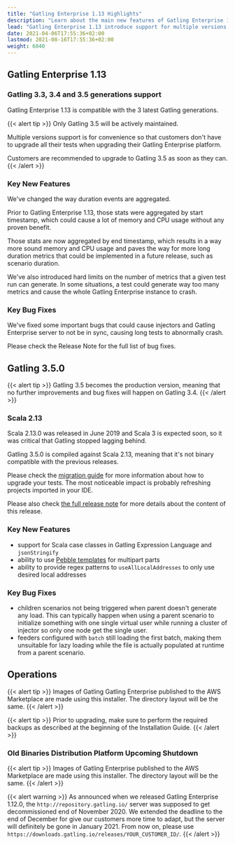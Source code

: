 ```yaml
---
title: "Gatling Enterprise 1.13 Highlights"
description: "Learn about the main new features of Gatling Enterprise 1.13"
lead: "Gatling Enterprise 1.13 introduce support for multiple versions of Gatling and performance fixes"
date: 2021-04-06T17:55:36+02:00
lastmod: 2021-08-16T17:55:36+02:00
weight: 6040
---
```


## Gatling Enterprise 1.13

### Gatling 3.3, 3.4 and 3.5 generations support

Gatling Enterprise 1.13 is compatible with the 3 latest Gatling generations.

{{< alert tip >}}
Only Gatling 3.5 will be actively maintained.

Multiple versions support is for convenience so that customers don't have to upgrade all their tests when upgrading their Gatling Enterprise platform.

Customers are recommended to upgrade to Gatling 3.5 as soon as they can.
{{< /alert >}}

### Key New Features

We've changed the way duration events are aggregated.

Prior to Gatling Enterprise 1.13, those stats were aggregated by start timestamp, which could cause a lot of memory and CPU usage without any proven benefit.

Those stats are now aggregated by end timestamp, which results in a way more sound memory and CPU usage and paves the way for more long duration metrics that could be implemented in a future release, such as scenario duration.

We've also introduced hard limits on the number of metrics that a given test run can generate.
In some situations, a test could generate way too many metrics and cause the whole Gatling Enterprise instance to crash.

### Key Bug Fixes

We've fixed some important bugs that could cause injectors and Gatling Enterprise server to not be in sync, causing long tests to abnormally crash.

Please check the Release Note for the full list of bug fixes.

## Gatling 3.5.0

{{< alert tip >}}
Gatling 3.5 becomes the production version, meaning that no further improvements and bug fixes will happen on Gatling 3.4.
{{< /alert >}}

### Scala 2.13

Scala 2.13.0 was released in June 2019 and Scala 3 is expected soon, so it was critical that Gatling stopped lagging behind.

Gatling 3.5.0 is compiled against Scala 2.13, meaning that it's not binary compatible with the previous releases.

Please check the [migration guide](https://gatling.io/docs/current/migration_guides/3.3-to-3.4/) for more information about how to upgrade your tests.
The most noticeable impact is probably refreshing projects imported in your IDE.

Please also check [the full release note](https://github.com/gatling/gatling/milestone/94?closed=1) for more details about the content of this release.

### Key New Features

* support for Scala case classes in Gatling Expression Language and `jsonStringify`
* ability to use [Pebble templates](https://pebbletemplates.io/) for multipart parts
* ability to provide regex patterns to `useAllLocalAddresses` to only use desired local addresses

### Key Bug Fixes

* children scenarios not being triggered when parent doesn't generate any load. This can typically happen when using a parent scenario to initialize something with one single virtual user while running a cluster of injector so only one node get the single user.
* feeders configured with `batch` still loading the first batch, making them unsuitable for lazy loading while the file is actually populated at runtime from a parent scenario.

## Operations

{{< alert tip >}}
Images of Gatling Gatling Enterprise published to the AWS Marketplace are made using this installer. The directory layout will be the same.
{{< /alert >}}


{{< alert tip >}}
Prior to upgrading, make sure to perform the required backups as described at the beginning of the Installation Guide.
{{< /alert >}}

### Old Binaries Distribution Platform Upcoming Shutdown

{{< alert tip >}}
Images of Gatling Enterprise published to the AWS Marketplace are made using this installer. The directory layout will be the same.
{{< /alert >}}

{{< alert warning >}}
As announced when we released Gatling Enterprise 1.12.0, the `http://repository.gatling.io/` server was supposed to get decommissioned end of November 2020.
We extended the deadline to the end of December for give our customers more time to adapt, but the server will definitely be gone in January 2021.
From now on, please use `https://downloads.gatling.io/releases/YOUR_CUSTOMER_ID/`.
{{< /alert >}}
